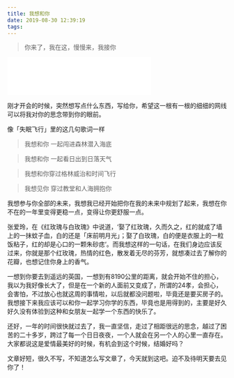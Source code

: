 ```yaml
---
title: 我想和你
date: 2019-08-30 12:39:19
tags:
---
```


> 你来了，我在这，慢慢来，我接你

<iframe frameborder="no" border="0" marginwidth="0" marginheight="0" width="330" height="86" src="//music.163.com/outchain/player?type=2&id=1365898499&auto=0&height=66"></iframe>

<!--more-->

刚才开会的时候，突然想写点什么东西，写给你，希望这一根有一根的细细的网线可以将我对你的思念带到你的眼前。

像「失眠飞行」里的这几句歌词一样

> 我想和你 一起闯进森林潜入海底

> 我想和你 一起看日出到日落天气

> 我想和你穿过格林威治和时间飞行

> 我想见你 穿过教堂和人海拥抱你

我想参与你全部的未来，我想我已经开始把你在我的未来中规划了起来，我想在你不在的一年里变得更稳一点，变得让你更舒服一点。

张爱玲，在《红玫瑰与白玫瑰》中说道，‘娶了红玫瑰，久而久之，红的就成了墙上的一抹蚊子血，白的还是「床前明月光」；娶了白玫瑰，白的便是衣服上的一粒饭粘子，红的却是心口的一颗朱砂痣‘。而我想这样的一句话，在我们身边应该反过来，你就是那个红玫瑰，热情的红色，散发着无尽的芬芳，就想凑过去了解你的花瓣，也想记住你身上的香气。

一想到你要去到遥远的英国，一想到有8190公里的距离，就会开始不住的担心，我以为我好像长大了，但是在一个新的人面前又变成了，所谓的24孝，会担心，会害怕，不过放心也就这周的事情啦，以后就都没问题啦，毕竟还是要买房子的。我想接下来我应该可以和你一起学习你学的东西，毕竟也是用得到的，主要是好久好久没有体验到这种和女朋友一起学一个东西的快乐了。

还好，一年的时间很快就过去了，我一直坚信，走过了相距很远的思念，越过了困苦的二十多岁，跨过了每一个日日夜夜，一个人就会在另一个人的心里一直存在。大家都说这是爱情最美好的时候，有机会到这个时候，结婚好吗？

文章好短，很久不写，不知道怎么写文章了，今天就到这吧。迫不及待明天要去见你了！